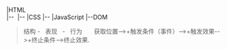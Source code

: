 
|HTML  
|--  |--
|CSS
|--
|JavaScript
|--DOM
>  结构 -   表现   -    行为      
获取位置-->+触发条件（事件）-->+触发效果-->+终止条件-->终止效果.  

